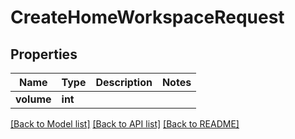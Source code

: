 # CreateHomeWorkspaceRequest

## Properties

Name | Type | Description | Notes
------------ | ------------- | ------------- | -------------
**volume** | **int** |  | 

[[Back to Model list]](../#documentation-for-models) [[Back to API list]](../#documentation-for-api-endpoints) [[Back to README]](../)


